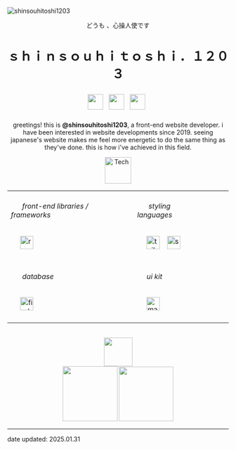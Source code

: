 ![shinsouhitoshi1203](https://github.com/user-attachments/assets/eae51f07-33e3-40a6-bae8-d31d556c1e52)



<p align="center">どうも 、心操人使です</p>

<h1>
      <p align="center">ｓｈｉｎｓｏｕｈｉｔｏｓｈｉ．１２０３</p> 
      <div align="center"> 
            <a href="https://discord.com/users/1049182897678065737" title="discord@shinsouhitoshi.heroaca"><img src="https://github.com/user-attachments/assets/7c262f59-574e-4db8-b486-9684f1f04146" height=35></a>&nbsp;
            <a href="mailto:houtarouhyouka.1203@outlook.co.th" title="houtarouhyouka.1203@outlook.co.th"><img src="https://github.com/user-attachments/assets/39d77cb2-b613-4124-9e8c-cf40acc4d881"  height=35></a>&nbsp;
            <a href="https://shinsouhitoshi1203.github.io/zorogetlost" title="my.portfolio"><img src="https://github.com/user-attachments/assets/ef0023c6-04df-4f40-be1e-d52109c5199e"  height=35></a>&nbsp;
      </div>
</h1> 


<p align="center"> greetings! this is <b>@shinsouhitoshi1203</b>, a front-end website developer. i have been interested in website developments since 2019. seeing japanese's website makes me feel more energetic to do the same thing as they've done. this is how i've achieved in this field. </p>


<div align=center>
      <img height="60" src="https://github.com/user-attachments/assets/b600bc6d-61ea-4e7a-838f-cb98ec5b7958" alt="Tech" />
</div>





<table align="center">
      <tr>
          <td>
            <div>
              <h6>&nbsp;&nbsp;&nbsp;&nbsp;&nbsp;&nbsp;front-end libraries / frameworks&nbsp;&nbsp;&nbsp;&nbsp;&nbsp;&nbsp;</h6>
              &nbsp;&nbsp;&nbsp;&nbsp;
              <img src="https://github.com/user-attachments/assets/54812538-b088-4403-af83-1074cdf068d4" height=30 title="reactjs"/>
                  &nbsp;&nbsp; &nbsp;&nbsp; 
                  <br><br>
            </div>
          </td>
          <td>
            <div>
              <h6>&nbsp;&nbsp;&nbsp;&nbsp;&nbsp;&nbsp;styling languages&nbsp;&nbsp;&nbsp;&nbsp;&nbsp;&nbsp;&nbsp;&nbsp;&nbsp;&nbsp;&nbsp;&nbsp;</h6>
              &nbsp;&nbsp;&nbsp;&nbsp; 
              <img height="30" src="https://github.com/user-attachments/assets/ec255695-67a1-4cb1-b282-e401fe6fc0d0" title="tailwindcss"/>
              <span>&ensp;</span>
              <img height="30" src="https://github.com/user-attachments/assets/dbd7d909-36bf-4ccc-abcc-b3f214ee884d" title="scss"/>&nbsp;&nbsp; &nbsp;&nbsp; 
              <br><br>
            </div>
          </td>
      </tr>
      <tr>
          <td>
            <div>
              <h6>&nbsp;&nbsp;&nbsp;&nbsp;&nbsp;&nbsp;database&nbsp;&nbsp;&nbsp;&nbsp;&nbsp;</h6>
              <span>&nbsp;&nbsp;&nbsp;&nbsp;</span>
              <img height="30" src="https://github.com/user-attachments/assets/9399d71a-3f55-4358-abbf-8bed4cffdc18" title="firebase"/>
              <br><br>
            </div>
          </td>
          <td>
            <div>
              <h6>&nbsp;&nbsp;&nbsp;&nbsp;&nbsp;ui kit&nbsp;&nbsp;&nbsp;&nbsp;&nbsp;</h6>
              <span>&nbsp;&nbsp;&nbsp;&nbsp;</span>
              <img height="30" src="https://github.com/user-attachments/assets/0e7548af-d6cb-4bed-9e91-bd50bf01749d" title="material ui"/>
              <br><br>
            </div>
          </td>
      </tr>
      
</table>

<br>

<div align=center>
      <img height="65" src="https://github.com/user-attachments/assets/bfe0a5b1-2e40-4ca2-b30a-5a0071633986" />
</div>
<div align=center>
      <a href="https://gemini.zorogetlost.site/" title="gemini-clone"><img src="https://github.com/user-attachments/assets/1b641258-118d-4c85-afae-d36fc65096e5" height=125></a>
      <a href="https://project06.zorogetlost.site/" title="arif portfolio"><img src="https://github.com/user-attachments/assets/d14fc6de-97de-4b21-a4f5-c71992ac8480" height=124></a>
<!--       <a href="https://store.zorogetlost.site/" title="grocery store"><img src="https://github.com/user-attachments/assets/bc77eef6-c175-47cd-b08a-ffd6ad42478f"  height=124></a>
      <a href="https://todos.zorogetlost.site/" title="todos-list"><img src="https://github.com/user-attachments/assets/06cf2507-4660-4d48-9974-1be5092ef33e"  height=125></a> -->
</div>
<div align=center>
      
      
</div>


-------------------------
date updated: 2025.01.31
